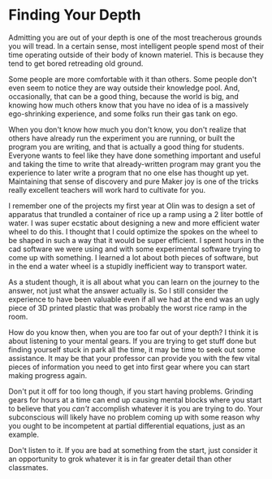 # Finding Your Depth

Admitting you are out of your depth is one of the most treacherous grounds you will tread. In a certain sense, most intelligent people spend most of their time operating outside of their body of known materiel. This is because they tend to get bored retreading old ground. 

Some people are more comfortable with it than others. Some people don't even seem to notice they are way outside their knowledge pool. And, occasionally, that can be a good thing, because the world is big, and knowing how much others know that you have no idea of is a massively ego-shrinking experience, and some folks run their gas tank on ego. 

When you don't know how much you don't know, you don't realize that others have already run the experiment you are running, or built the program you are writing, and that is actually a good thing for students. Everyone wants to feel like they have done something important and useful and taking the time to write that already-written program may grant you the experience to later write a program that no one else has thought up yet.  Maintaining that sense of discovery and pure Maker joy is one of the tricks really excellent teachers will work hard to cultivate for you. 

I remember one of the projects my first year at Olin was to design a set of apparatus that trundled a container of rice up a ramp using a 2 liter bottle of water. I was super ecstatic about designing a new and more efficient water wheel to do this. I thought that I could optimize the spokes on the wheel to be shaped in such a way that it would be super efficient. I spent hours in the cad software we were using and with some experimental software trying to come up with something. I learned a lot about both pieces of software, but in the end a water wheel is a stupidly inefficient way to transport water.     

As a student though, it is all about what you can learn on the journey to the answer, not just what the answer actually is. So I still consider the experience to have been valuable even if all we had at the end was an ugly piece of 3D printed plastic that was probably the worst rice ramp in the room. 

How do you know then, when you are too far out of your depth? I think it is about listening to your mental gears. If you are trying to get stuff done but finding yourself stuck in park all the time, it may be time to seek out some assistance. It may be that your professor can provide you with the few vital pieces of information you need to get into first gear where you can start making progress again. 

Don't put it off for too long though, if you start having problems. Grinding gears for hours at a time can end up causing mental blocks where you start to believe that you *can't* accomplish whatever it is you are trying to do. Your subconscious will likely have no problem coming up with some reason why you ought to be incompetent at partial differential equations, just as an example. 

Don't listen to it. If you are bad at something from the start, just consider it an opportunity to grok whatever it is in far greater detail than other classmates.  
